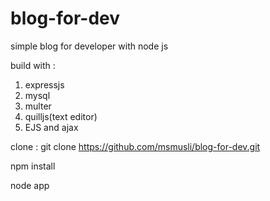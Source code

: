 # blog-for-dev
simple blog for developer with node js 

build with : 
1. expressjs
2. mysql 
3. multer 
4. quilljs(text editor)
5. EJS and ajax 

clone : git clone https://github.com/msmusli/blog-for-dev.git

npm install

node app
